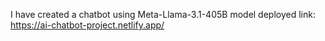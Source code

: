 I have created a chatbot using Meta-Llama-3.1-405B model
deployed link: https://ai-chatbot-project.netlify.app/
